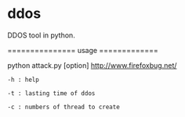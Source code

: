 ddos
====

DDOS tool in python.

=============== usage =============

python attack.py [option] http://www.firefoxbug.net/

    -h : help

    -t : lasting time of ddos

    -c : numbers of thread to create

